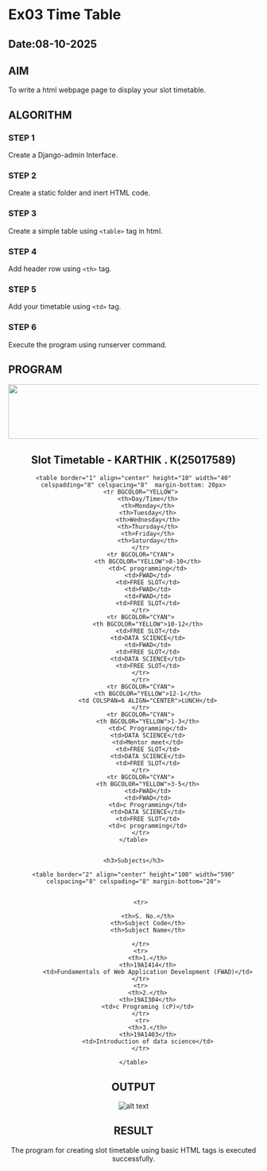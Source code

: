 # Ex03 Time Table
## Date:08-10-2025

## AIM
To write a html webpage page to display your slot timetable.

## ALGORITHM
### STEP 1
Create a Django-admin Interface.

### STEP 2
Create a static folder and inert HTML code.

### STEP 3
Create a simple table using ```<table>``` tag in html.

### STEP 4
Add header row using ```<th>``` tag.

### STEP 5
Add your timetable using ```<td>``` tag.

### STEP 6
Execute the program using runserver command.

## PROGRAM
<!DOCTYPE html>
<html>
<head>
    <title>Slot Timetable</title>
</head>
<body>
    <center><IMG SRC="slot/logo.png"align="center" HEIGHT="110"WIDTH="900"></body>
    <h2 align="center">Slot Timetable - KARTHIK . K(25017589)</h2>
    
    

    <table border="1" align="center" height="10" width="40" celspadding="8" celspacing="8"  margin-bottom: 20px>
        <tr BGCOLOR="YELLOW">
            <th>Day/Time</th>
            <th>Monday</th>
            <th>Tuesday</th>
            <th>Wednesday</th>
            <th>Thursday</th>
            <th>Friday</th>
            <th>Saturday</th>
        </tr>
        <tr BGCOLOR="CYAN">
            <th BGCOLOR="YELLOW">8-10</th>
            <td>C programming</td>
            <td>FWAD</td>
            <td>FREE SLOT</td>
            <td>FWAD</td>
            <td>FWAD</td>
            <td>FREE SLOT</td>
        </tr>
        <tr BGCOLOR="CYAN">
            <th BGCOLOR="YELLOW">10-12</th>
            <td>FREE SLOT</td>
            <td>DATA SCIENCE</td>
            <td>FWAD</td>
            <td>FREE SLOT</td>
            <td>DATA SCIENCE</td>
            <td>FREE SLOT</td>
        </tr>
        </tr>
        <tr BGCOLOR="CYAN">
            <th BGCOLOR="YELLOW">12-1</th>
            <td COLSPAN=6 ALIGN="CENTER">LUNCH</td>
        </tr>
        <tr BGCOLOR="CYAN">
            <th BGCOLOR="YELLOW">1-3</th>
            <td>C Programming</td>
            <td>DATA SCIENCE</td>
            <td>Mentor meet</td>
            <td>FREE SLOT</td>
            <td>DATA SCIENCE</td>
            <td>FREE SLOT</td>
        </tr>
        <tr BGCOLOR="CYAN">
            <th BGCOLOR="YELLOW">3-5</th>
            <td>FWAD</td>
            <td>FWAD</td>
            <td>c Programming</td>
            <td>DATA SCIENCE</td>
            <td>FREE SLOT</td>
            <td>c programming</td>
        </tr>
    </table>


    <h3>Subjects</h3>

    <table border="2" align="center" height="100" width="590" celspacing="8" celspading="8" margin-bottom="20">
       
       
        <tr>

            <th>S. No.</th>
            <th>Subject Code</th>
            <th>Subject Name</th>

        </tr>
        <tr>
            <th>1.</th>
            <th>19AI414</th>
            <td>Fundamentals of Web Application Development (FWAD)</td>
        </tr>
        <tr>
            <th>2.</th>
            <th>19AI304</th>
            <td>c Programing (cP)</td>
        </tr>
         <tr>
            <th>3.</th>
            <th>19A1403</th>
            <td>Introduction of data science</td>
        </tr>
        
    </table>
</body>
</html>



## OUTPUT
![alt text](<../Screenshot 2025-10-08 093749.png>)

## RESULT
The program for creating slot timetable using basic HTML tags is executed successfully.

